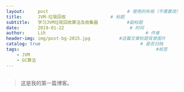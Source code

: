 ```yaml
---
layout:     post   			                  # 使用的布局（不需要改）
title:      JVM-垃圾回收                 # 标题 
subtitle:   学习JVM垃圾回收算法及收集器           #副标题
date:       2019-01-22 				           # 时间
author:     Lih 						             # 作者
header-img: img/post-bg-2015.jpg 	       #这篇文章标题背景图片
catalog: true 						               # 是否归档
tags:								                     #标签
    - JVM
    - GC算法
---
```


##  
>这是我的第一篇博客。
